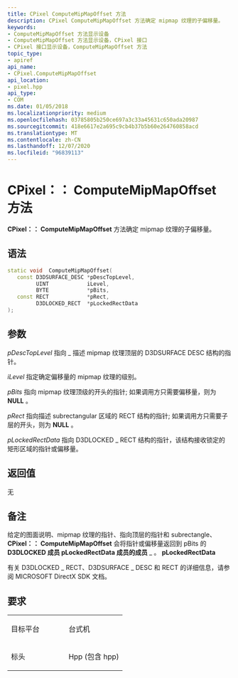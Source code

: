 ```yaml
---
title: CPixel ComputeMipMapOffset 方法
description: CPixel ComputeMipMapOffset 方法确定 mipmap 纹理的子偏移量。
keywords:
- ComputeMipMapOffset 方法显示设备
- ComputeMipMapOffset 方法显示设备，CPixel 接口
- CPixel 接口显示设备，ComputeMipMapOffset 方法
topic_type:
- apiref
api_name:
- CPixel.ComputeMipMapOffset
api_location:
- pixel.hpp
api_type:
- COM
ms.date: 01/05/2018
ms.localizationpriority: medium
ms.openlocfilehash: 03785805b250ce697a3c33a45631c650ada20987
ms.sourcegitcommit: 418e6617e2a695c9cb4b37b5b60e264760858acd
ms.translationtype: MT
ms.contentlocale: zh-CN
ms.lasthandoff: 12/07/2020
ms.locfileid: "96839113"
---
```

# <a name="cpixelcomputemipmapoffset-method"></a>CPixel：： ComputeMipMapOffset 方法


**CPixel：： ComputeMipMapOffset** 方法确定 mipmap 纹理的子偏移量。

<a name="syntax"></a>语法
------

```cpp
static void  ComputeMipMapOffset(
   const D3DSURFACE_DESC *pDescTopLevel,
         UINT            iLevel,
         BYTE            *pBits,
   const RECT            *pRect,
         D3DLOCKED_RECT  *pLockedRectData
);
```

<a name="parameters"></a>参数
----------

*pDescTopLevel* 指向 \_ 描述 mipmap 纹理顶层的 D3DSURFACE DESC 结构的指针。

*iLevel* 指定确定偏移量的 mipmap 纹理的级别。

*pBits* 指向 mipmap 纹理顶级的开头的指针; 如果调用方只需要偏移量，则为 **NULL** 。

*pRect* 指向描述 subrectangular 区域的 RECT 结构的指针; 如果调用方只需要子层的开头，则为 **NULL** 。

*pLockedRectData* 指向 D3DLOCKED \_ RECT 结构的指针，该结构接收锁定的矩形区域的指针或偏移量。

<a name="return-value"></a>返回值
------------

无

<a name="remarks"></a>备注
-------

给定的图面说明、mipmap 纹理的指针、指向顶层的指针和 subrectangle、 **CPixel：： ComputeMipMapOffset** 会将指针或偏移量返回到 pBits 的 **D3DLOCKED 成员 pLockedRectData 成员的成员** \_ 。 **pLockedRectData**

有关 D3DLOCKED \_ RECT、D3DSURFACE \_ DESC 和 RECT 的详细信息，请参阅 MICROSOFT DirectX SDK 文档。

<a name="requirements"></a>要求
------------

<table>
<colgroup>
<col width="50%" />
<col width="50%" />
</colgroup>
<tbody>
<tr class="odd">
<td align="left"><p>目标平台</p></td>
<td align="left">台式机</td>
</tr>
<tr class="even">
<td align="left"><p>标头</p></td>
<td align="left">Hpp (包含 hpp) </td>
</tr>
</tbody>
</table>

 

 





